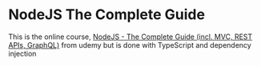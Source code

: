 # NodeJS The Complete Guide

This is the online course, [NodeJS - The Complete Guide (incl. MVC, REST APIs, GraphQL)](https://github.com/auth0/java-jwt) from udemy
but is done with TypeScript and dependency injection